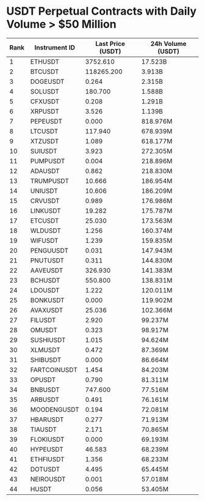 # USDT Perpetual Contracts with Daily Volume > $50 Million

| Rank | Instrument ID | Last Price (USDT) | 24h Volume (USDT) |
|------|---------------|-------------------|-------------------|
| 1 | ETHUSDT | 3752.610 | 17.523B |
| 2 | BTCUSDT | 118265.200 | 3.913B |
| 3 | DOGEUSDT | 0.264 | 2.315B |
| 4 | SOLUSDT | 180.700 | 1.588B |
| 5 | CFXUSDT | 0.208 | 1.291B |
| 6 | XRPUSDT | 3.526 | 1.139B |
| 7 | PEPEUSDT | 0.000 | 818.976M |
| 8 | LTCUSDT | 117.940 | 678.939M |
| 9 | XTZUSDT | 1.089 | 618.177M |
| 10 | SUIUSDT | 3.923 | 272.305M |
| 11 | PUMPUSDT | 0.004 | 218.896M |
| 12 | ADAUSDT | 0.862 | 218.830M |
| 13 | TRUMPUSDT | 10.666 | 186.954M |
| 14 | UNIUSDT | 10.606 | 186.209M |
| 15 | CRVUSDT | 0.989 | 176.986M |
| 16 | LINKUSDT | 19.282 | 175.787M |
| 17 | ETCUSDT | 25.030 | 173.563M |
| 18 | WLDUSDT | 1.256 | 160.374M |
| 19 | WIFUSDT | 1.239 | 159.835M |
| 20 | PENGUUSDT | 0.031 | 147.943M |
| 21 | PNUTUSDT | 0.311 | 144.830M |
| 22 | AAVEUSDT | 326.930 | 141.383M |
| 23 | BCHUSDT | 550.800 | 138.831M |
| 24 | LDOUSDT | 1.222 | 120.011M |
| 25 | BONKUSDT | 0.000 | 119.902M |
| 26 | AVAXUSDT | 25.036 | 102.366M |
| 27 | FILUSDT | 2.920 | 99.237M |
| 28 | OMUSDT | 0.323 | 98.917M |
| 29 | SUSHIUSDT | 1.015 | 94.624M |
| 30 | XLMUSDT | 0.472 | 87.369M |
| 31 | SHIBUSDT | 0.000 | 86.664M |
| 32 | FARTCOINUSDT | 1.454 | 84.203M |
| 33 | OPUSDT | 0.790 | 81.311M |
| 34 | BNBUSDT | 747.600 | 77.516M |
| 35 | ARBUSDT | 0.491 | 76.161M |
| 36 | MOODENGUSDT | 0.194 | 72.081M |
| 37 | HBARUSDT | 0.277 | 71.913M |
| 38 | TIAUSDT | 2.171 | 70.865M |
| 39 | FLOKIUSDT | 0.000 | 69.193M |
| 40 | HYPEUSDT | 46.583 | 68.239M |
| 41 | ETHFIUSDT | 1.356 | 68.233M |
| 42 | DOTUSDT | 4.495 | 65.445M |
| 43 | NEIROUSDT | 0.001 | 57.018M |
| 44 | HUSDT | 0.056 | 53.405M |

